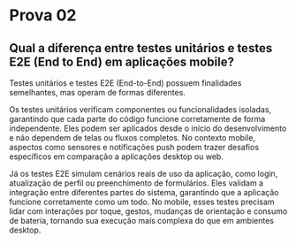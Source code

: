 # Prova 02

## Qual a diferença entre testes unitários e testes E2E (End to End) em aplicações mobile?

Testes unitários e testes E2E (End-to-End) possuem finalidades semelhantes, mas operam de formas diferentes.

Os testes unitários verificam componentes ou funcionalidades isoladas, garantindo que cada parte do código funcione corretamente de forma independente. Eles podem ser aplicados desde o início do desenvolvimento e não dependem de telas ou fluxos completos. No contexto mobile, aspectos como sensores e notificações push podem trazer desafios específicos em comparação a aplicações desktop ou web.

Já os testes E2E simulam cenários reais de uso da aplicação, como login, atualização de perfil ou preenchimento de formulários. Eles validam a integração entre diferentes partes do sistema, garantindo que a aplicação funcione corretamente como um todo. No mobile, esses testes precisam lidar com interações por toque, gestos, mudanças de orientação e consumo de bateria, tornando sua execução mais complexa do que em ambientes desktop.